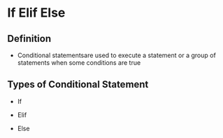 # If Elif Else 

## Definition

- Conditional statementsare used to execute a statement or a group of statements when some conditions are true

## Types of Conditional Statement

- If

- Elif

- Else